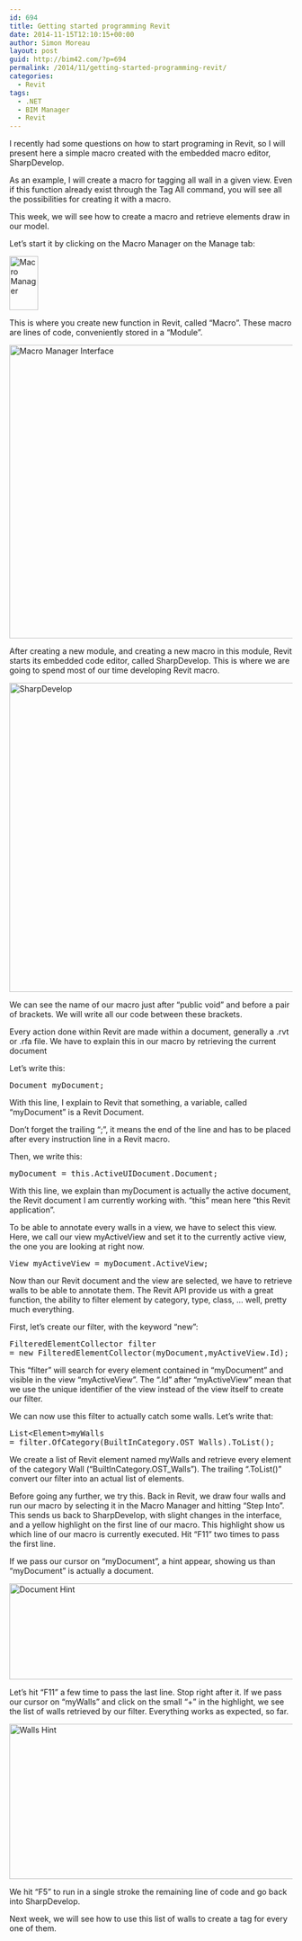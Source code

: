```yaml
---
id: 694
title: Getting started programming Revit
date: 2014-11-15T12:10:15+00:00
author: Simon Moreau
layout: post
guid: http://bim42.com/?p=694
permalink: /2014/11/getting-started-programming-revit/
categories:
  - Revit
tags:
  - .NET
  - BIM Manager
  - Revit
---
```

I recently had some questions on how to start programing in Revit, so I will present here a simple macro created with the embedded macro editor, SharpDevelop.

As an example, I will create a macro for tagging all wall in a given view. Even if this function already exist through the Tag All command, you will see all the possibilities for creating it with a macro.

This week, we will see how to create a macro and retrieve elements draw in our model.

Let&#8217;s start it by clicking on the Macro Manager on the Manage tab:

[<img class="aligncenter size-full wp-image-695" src="http://bim42.com/wp-content/uploads/2014/11/01-MacroEditor.png" alt="Macro Manager" width="51" height="96" />](http://bim42.com/wp-content/uploads/2014/11/01-MacroEditor.png)

This is where you create new function in Revit, called &#8220;Macro&#8221;. These macro are lines of code, conveniently stored in a &#8220;Module&#8221;.

[<img class="aligncenter size-full wp-image-696" src="http://bim42.com/wp-content/uploads/2014/11/02-MacroEditor-Interface.png" alt="Macro Manager Interface" width="800" height="522" srcset="https://bim42.com/wp-content/uploads/2014/11/02-MacroEditor-Interface.png 800w, https://bim42.com/wp-content/uploads/2014/11/02-MacroEditor-Interface-300x195.png 300w, https://bim42.com/wp-content/uploads/2014/11/02-MacroEditor-Interface-459x300.png 459w" sizes="(max-width: 800px) 100vw, 800px" />](http://bim42.com/wp-content/uploads/2014/11/02-MacroEditor-Interface.png)

After creating a new module, and creating a new macro in this module, Revit starts its embedded code editor, called SharpDevelop. This is where we are going to spend most of our time developing Revit macro.

[<img class="aligncenter size-full wp-image-697" src="http://bim42.com/wp-content/uploads/2014/11/03-SharpDevelop.png" alt="SharpDevelop" width="1006" height="550" srcset="https://bim42.com/wp-content/uploads/2014/11/03-SharpDevelop.png 1006w, https://bim42.com/wp-content/uploads/2014/11/03-SharpDevelop-300x164.png 300w, https://bim42.com/wp-content/uploads/2014/11/03-SharpDevelop-500x273.png 500w" sizes="(max-width: 1006px) 100vw, 1006px" />](http://bim42.com/wp-content/uploads/2014/11/03-SharpDevelop.png)

We can see the name of our macro just after &#8220;public void&#8221; and before a pair of brackets. We will write all our code between these brackets.

Every action done within Revit are made within a document, generally a .rvt or .rfa file. We have to explain this in our macro by retrieving the current document

Let&#8217;s write this:

<pre class="brush: csharp; title: ; notranslate" title="">Document myDocument;</pre>

With this line, I explain to Revit that something, a variable, called &#8220;myDocument&#8221; is a Revit Document.

Don&#8217;t forget the trailing &#8220;;&#8221;, it means the end of the line and has to be placed after every instruction line in a Revit macro.

Then, we write this:

<pre class="brush: csharp; title: ; notranslate" title="">myDocument = this.ActiveUIDocument.Document;</pre>

With this line, we explain than myDocument is actually the active document, the Revit document I am currently working with. &#8220;this&#8221; mean here &#8220;this Revit application&#8221;.

To be able to annotate every walls in a view, we have to select this view. Here, we call our view myActiveView and set it to the currently active view, the one you are looking at right now.

<pre class="brush: csharp; title: ; notranslate" title="">View myActiveView = myDocument.ActiveView;</pre>

Now than our Revit document and the view are selected, we have to retrieve walls to be able to annotate them. The Revit API provide us with a great function, the ability to filter element by category, type, class, &#8230; well, pretty much everything.

First, let&#8217;s create our filter, with the keyword &#8220;new&#8221;:

<pre class="brush: csharp; title: ; notranslate" title="">FilteredElementCollector filter 
= new FilteredElementCollector(myDocument,myActiveView.Id);</pre>

This &#8220;filter&#8221; will search for every element contained in &#8220;myDocument&#8221; and visible in the view &#8220;myActiveView&#8221;. The &#8220;.Id&#8221; after &#8220;myActiveView&#8221; mean that we use the unique identifier of the view instead of the view itself to create our filter.

We can now use this filter to actually catch some walls. Let&#8217;s write that:

<pre class="brush: csharp; title: ; notranslate" title="">List&lt;Element&gt;myWalls 
= filter.OfCategory(BuiltInCategory.OST_Walls).ToList();</pre>

We create a list of Revit element named myWalls and retrieve every element of the category Wall (&#8220;BuiltInCategory.OST_Walls&#8221;). The trailing &#8220;.ToList()&#8221; convert our filter into an actual list of elements.

Before going any further, we try this. Back in Revit, we draw four walls and run our macro by selecting it in the Macro Manager and hitting &#8220;Step Into&#8221;. This sends us back to SharpDevelop, with slight changes in the interface, and a yellow highlight on the first line of our macro. This highlight show us which line of our macro is currently executed. Hit &#8220;F11&#8221; two times to pass the first line.

If we pass our cursor on &#8220;myDocument&#8221;, a hint appear, showing us than &#8220;myDocument&#8221; is actually a document.

[<img class="aligncenter size-full wp-image-698" src="http://bim42.com/wp-content/uploads/2014/11/05-ocument-Hint.png" alt="Document Hint" width="749" height="171" srcset="https://bim42.com/wp-content/uploads/2014/11/05-ocument-Hint.png 749w, https://bim42.com/wp-content/uploads/2014/11/05-ocument-Hint-300x68.png 300w, https://bim42.com/wp-content/uploads/2014/11/05-ocument-Hint-500x114.png 500w" sizes="(max-width: 749px) 100vw, 749px" />](http://bim42.com/wp-content/uploads/2014/11/05-ocument-Hint.png)

Let&#8217;s hit &#8220;F11&#8221; a few time to pass the last line. Stop right after it. If we pass our cursor on &#8220;myWalls&#8221; and click on the small &#8220;+&#8221; in the highlight, we see the list of walls retrieved by our filter. Everything works as expected, so far.

[<img class="aligncenter size-full wp-image-699" src="http://bim42.com/wp-content/uploads/2014/11/06-Walls-Hint.png" alt="Walls Hint" width="699" height="276" srcset="https://bim42.com/wp-content/uploads/2014/11/06-Walls-Hint.png 699w, https://bim42.com/wp-content/uploads/2014/11/06-Walls-Hint-300x118.png 300w, https://bim42.com/wp-content/uploads/2014/11/06-Walls-Hint-500x197.png 500w" sizes="(max-width: 699px) 100vw, 699px" />](http://bim42.com/wp-content/uploads/2014/11/06-Walls-Hint.png)

We hit &#8220;F5&#8221; to run in a single stroke the remaining line of code and go back into SharpDevelop.

Next week, we will see how to use this list of walls to create a tag for every one of them.